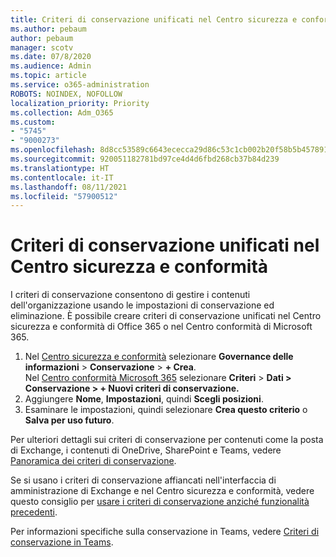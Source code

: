 ```yaml
---
title: Criteri di conservazione unificati nel Centro sicurezza e conformità
ms.author: pebaum
author: pebaum
manager: scotv
ms.date: 07/8/2020
ms.audience: Admin
ms.topic: article
ms.service: o365-administration
ROBOTS: NOINDEX, NOFOLLOW
localization_priority: Priority
ms.collection: Adm_O365
ms.custom:
- "5745"
- "9000273"
ms.openlocfilehash: 8d8cc53589c6643ececca29d86c53c1cb002b20f58b5b45789101c517cc1f703
ms.sourcegitcommit: 920051182781bd97ce4d4d6fbd268cb37b84d239
ms.translationtype: HT
ms.contentlocale: it-IT
ms.lasthandoff: 08/11/2021
ms.locfileid: "57900512"
---
```

# <a name="unified-retention-policies-in-the-security--compliance-center"></a>Criteri di conservazione unificati nel Centro sicurezza e conformità

I criteri di conservazione consentono di gestire i contenuti dell'organizzazione usando le impostazioni di conservazione ed eliminazione. È possibile creare criteri di conservazione unificati nel Centro sicurezza e conformità di Office 365 o nel Centro conformità di Microsoft 365. 

1. Nel [Centro sicurezza e conformità](https://go.microsoft.com/fwlink/p/?linkid=2077143) selezionare **Governance delle informazioni** > **Conservazione** > **+ Crea**. <br/>
    Nel [Centro conformità Microsoft 365](https://go.microsoft.com/fwlink/p/?linkid=2077149) selezionare **Criteri** > **Dati > Conservazione > + Nuovi criteri di conservazione.**
2. Aggiungere **Nome**, **Impostazioni**, quindi **Scegli posizioni**.
3. Esaminare le impostazioni, quindi selezionare **Crea questo criterio** o **Salva per uso futuro**.  
      
Per ulteriori dettagli sui criteri di conservazione per contenuti come la posta di Exchange, i contenuti di OneDrive, SharePoint e Teams, vedere [Panoramica dei criteri di conservazione](https://go.microsoft.com/fwlink/?linkid=2127785).  
    
Se si usano i criteri di conservazione affiancati nell'interfaccia di amministrazione di Exchange e nel Centro sicurezza e conformità, vedere questo consiglio per [usare i criteri di conservazione anziché funzionalità precedenti](https://docs.microsoft.com/microsoft-365/compliance/retention-policies#use-a-retention-policy-instead-of-older-features).  
    
Per informazioni specifiche sulla conservazione in Teams, vedere [Criteri di conservazione in Teams](https://docs.microsoft.com/microsoftteams/retention-policies).